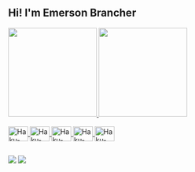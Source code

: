 ## Hi! I'm Emerson Brancher
 <div>
  <a href="https://github.com/EmersonBrancher">
  <img height="180em" src="https://github-readme-stats.vercel.app/api?username=EmersonBrancher&show_icons=true&theme=dark&include_all_commits=true&count_private=true"/>
  <img height="180em" src="https://github-readme-stats.vercel.app/api/top-langs/?username=EmersonBrancher&layout=compact&langs_count=7&theme=dark"/>
</div>
  
<div style="display: inline_block"><br>
  <img align="center" alt="Haku-Java" height="30" width="40" src="https://cdn.jsdelivr.net/gh/devicons/devicon/icons/java/java-original.svg">
  <img align="center" alt="Haku-Flutter" height="30" width="40" src="https://cdn.jsdelivr.net/gh/devicons/devicon/icons/flutter/flutter-original.svg">
  <img align="center" alt="Haku-CSharp" height="30" width="40" src="https://cdn.jsdelivr.net/gh/devicons/devicon/icons/csharp/csharp-original.svg">
  <img align="center" alt="Haku-Dart" height="30" width="40" src="https://cdn.jsdelivr.net/gh/devicons/devicon/icons/dart/dart-original.svg">
  <img align="center" alt="Haku-Js" height="30" width="40" src="https://cdn.jsdelivr.net/gh/devicons/devicon/icons/javascript/javascript-original.svg">
  
  ##
 
<div> 
  <a href="https://www.linkedin.com/in/emerson-brancher/" target="_blank"><img src="https://img.shields.io/badge/-LinkedIn-%230077B5?style=for-the-badge&logo=linkedin&logoColor=white" target="_blank"></a> 
  <a href = "mailto:brancher81@gmail.com"><img src="https://img.shields.io/badge/-Gmail-D14836?style=for-the-badge&logo=gmail&logoColor=white" target="_blank"></a>
  <!-- a href="https://www.instagram.com/haku.apk/" target="_blank"><img src="https://img.shields.io/badge/-Instagram-%23E4405F?style=for-the-badge&logo=instagram&logoColor=white" target="_blank"></a -->

 
</div>
<!--
In case of want to change de icons
https://devicon.dev/

In case of want to add the repository snake game search for rafaballerini video at  Youtube

  -->

